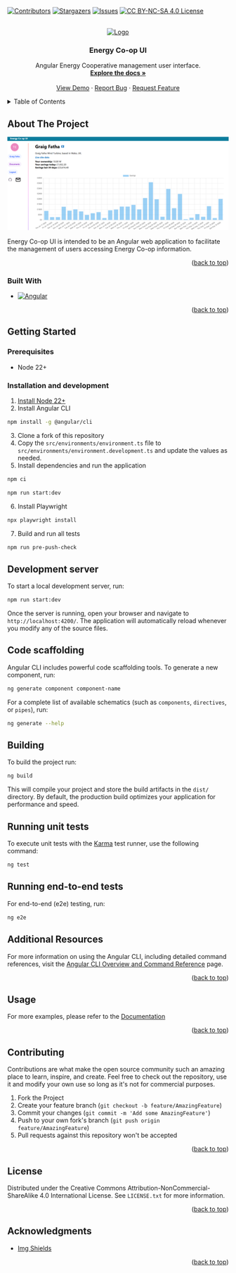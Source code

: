 [![Contributors][contributors-shield]][contributors-url]
[![Stargazers][stars-shield]][stars-url]
[![Issues][issues-shield]][issues-url]
[![CC BY-NC-SA 4.0 License][license-shield]][license-url]

<!-- PROJECT LOGO -->
<br />
<div align="center">
  <a href="https://github.com/EM-Creations/Energy-Co-op-UI">
    <img src="https://www.windcoop.co.uk/wp-content/uploads/go-x/u/14699fc7-4639-4665-9c87-1dbd1f1ef1af/image-160x160.png" alt="Logo" width="160" height="160">
  </a>

<h3 align="center">Energy Co-op UI</h3>

  <p align="center">
    Angular Energy Cooperative management user interface.
    <br />
    <a href="https://github.com/EM-Creations/Energy-Co-op-UI"><strong>Explore the docs »</strong></a>
    <br />
    <br />
    <a href="https://github.com/EM-Creations/Energy-Co-op-UI">View Demo</a>
    ·
    <a href="https://github.com/EM-Creations/Energy-Co-op-UI/issues/new?labels=bug&template=bug-report---.md">Report Bug</a>
    ·
    <a href="https://github.com/EM-Creations/Energy-Co-op-UI/issues/new?labels=enhancement&template=feature-request---.md">Request Feature</a>
  </p>
</div>



<!-- TABLE OF CONTENTS -->
<details>
  <summary>Table of Contents</summary>
  <ol>
    <li>
      <a href="#about-the-project">About The Project</a>
      <ul>
        <li><a href="#built-with">Built With</a></li>
      </ul>
    </li>
    <li>
      <a href="#getting-started">Getting Started</a>
      <ul>
        <li><a href="#prerequisites">Prerequisites</a></li>
        <li><a href="#installation">Installation</a></li>
      </ul>
    </li>
    <li><a href="#usage">Usage</a></li>
    <li><a href="#contributing">Contributing</a></li>
    <li><a href="#license">License</a></li>
    <li><a href="#acknowledgments">Acknowledgments</a></li>
  </ol>
</details>



<!-- ABOUT THE PROJECT -->
## About The Project

[![Energy Co-op UI Screen Shot](https://github.com/EM-Creations/Energy-Co-op-UI/blob/main/public/stats-page-demo.png)](https://github.com/EM-Creations/Energy-Co-op-UI)

Energy Co-op UI is intended to be an Angular web application to facilitate the management of users accessing Energy Co-op information.

<p align="right">(<a href="#readme-top">back to top</a>)</p>



### Built With

* [![Angular][angular]][angular-url]

<p align="right">(<a href="#readme-top">back to top</a>)</p>



<!-- GETTING STARTED -->
## Getting Started

### Prerequisites

* Node 22+

### Installation and development

1. [Install Node 22+](https://nodejs.org/en/download)
2. Install Angular CLI
```bash
npm install -g @angular/cli
```
3. Clone a fork of this repository
4. Copy the `src/environments/environment.ts` file to `src/environments/environment.development.ts` and update the values as needed.
5. Install dependencies and run the application
```bash
npm ci
```
```bash
npm run start:dev
```
6. Install Playwright
```bash
npx playwright install
```
7. Build and run all tests
```bash
npm run pre-push-check
```

## Development server

To start a local development server, run:

```bash
npm run start:dev
```

Once the server is running, open your browser and navigate to `http://localhost:4200/`. The application will automatically reload whenever you modify any of the source files.

## Code scaffolding

Angular CLI includes powerful code scaffolding tools. To generate a new component, run:

```bash
ng generate component component-name
```

For a complete list of available schematics (such as `components`, `directives`, or `pipes`), run:

```bash
ng generate --help
```

## Building

To build the project run:

```bash
ng build
```

This will compile your project and store the build artifacts in the `dist/` directory. By default, the production build optimizes your application for performance and speed.

## Running unit tests

To execute unit tests with the [Karma](https://karma-runner.github.io) test runner, use the following command:

```bash
ng test
```

## Running end-to-end tests

For end-to-end (e2e) testing, run:

```bash
ng e2e
```

## Additional Resources

For more information on using the Angular CLI, including detailed command references, visit the [Angular CLI Overview and Command Reference](https://angular.dev/tools/cli) page.

<p align="right">(<a href="#readme-top">back to top</a>)</p>


<!-- USAGE EXAMPLES -->
## Usage
For more examples, please refer to the [Documentation](https://github.com/EM-Creations/Energy-Co-op-UI)

<p align="right">(<a href="#readme-top">back to top</a>)</p>


<!-- CONTRIBUTING -->
## Contributing

Contributions are what make the open source community such an amazing place to learn, inspire, and create. Feel free to check out the repository, use it and modify your own use so long as it's not for commercial purposes.

1. Fork the Project
2. Create your feature branch (`git checkout -b feature/AmazingFeature`)
3. Commit your changes (`git commit -m 'Add some AmazingFeature'`)
4. Push to your own fork's branch (`git push origin feature/AmazingFeature`)
5. Pull requests against this repository won't be accepted

<p align="right">(<a href="#readme-top">back to top</a>)</p>



<!-- LICENSE -->
## License

Distributed under the Creative Commons Attribution-NonCommercial-ShareAlike 4.0 International License. See `LICENSE.txt` for more information.

<p align="right">(<a href="#readme-top">back to top</a>)</p>

<!-- ACKNOWLEDGMENTS -->
## Acknowledgments
* [Img Shields](https://shields.io)

<p align="right">(<a href="#readme-top">back to top</a>)</p>



<!-- MARKDOWN LINKS & IMAGES -->
<!-- https://www.markdownguide.org/basic-syntax/#reference-style-links -->
[contributors-shield]: https://img.shields.io/github/contributors/EM-Creations/Energy-Co-op-UI.svg?style=for-the-badge
[contributors-url]: https://github.com/EM-Creations/Energy-Co-op-UI/graphs/contributors
[stars-shield]: https://img.shields.io/github/stars/EM-Creations/Energy-Co-op-UI.svg?style=for-the-badge
[stars-url]: https://github.com/EM-Creations/Energy-Co-op-UI/stargazers
[issues-shield]: https://img.shields.io/github/issues/EM-Creations/Energy-Co-op-UI.svg?style=for-the-badge
[issues-url]: https://github.com/EM-Creations/Energy-Co-op-UI/issues
[license-shield]: https://img.shields.io/badge/Creative%20Commons-000000?style=for-the-badge&logo=creativecommons&logoColor=white
[license-url]: https://github.com/EM-Creations/Energy-Co-op-UI/blob/main/LICENSE
[product-screenshot]: images/screenshot.png
[angular]: https://img.shields.io/badge/Angular-DD0031?style=for-the-badge&logo=java&logoColor=white
[angular-url]: https://angular.dev/

